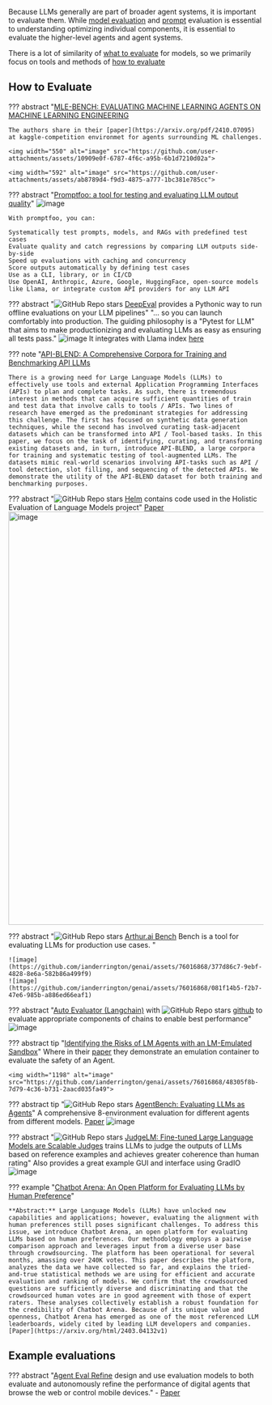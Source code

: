 Because LLMs generally are part of broader agent systems, it is important to evaluate them. While [model evaluation](../architectures/evaluating_and_comparing.md) and [prompt](#../prompting/index.md) evaluation is essential to understanding optimizing individual components, it is essential to evaluate the higher-level agents and agent systems. 

There is a lot of similarity of [what to evaluate](../architectures/evaluating_and_comparing.md#what-to-evaluate) for models, so we primarily focus on tools and methods of [how to evaluate](#how-to-evaluate) 

## **How to Evaluate**

??? abstract "[MLE-BENCH: EVALUATING MACHINE LEARNING AGENTS ON MACHINE LEARNING ENGINEERING](github.com/openai/mle-bench/)
    
    The authors share in their [paper](https://arxiv.org/pdf/2410.07095) at kaggle-competition environmet for agents surrounding ML challenges. 
    
    <img width="550" alt="image" src="https://github.com/user-attachments/assets/10909e0f-6787-4f6c-a95b-6b1d7210d02a">

    <img width="592" alt="image" src="https://github.com/user-attachments/assets/ab8789d4-f9d3-4875-a777-1bc381e785cc">

    

??? abstract "[Promptfoo: a tool for testing and evaluating LLM output quality](https://github.com/promptfoo/promptfoo)"
    ![image](https://github.com/ianderrington/genai/assets/76016868/c318311a-f65f-49a5-8636-e3f977d4a1f3)

    With promptfoo, you can:
    
    Systematically test prompts, models, and RAGs with predefined test cases
    Evaluate quality and catch regressions by comparing LLM outputs side-by-side
    Speed up evaluations with caching and concurrency
    Score outputs automatically by defining test cases
    Use as a CLI, library, or in CI/CD
    Use OpenAI, Anthropic, Azure, Google, HuggingFace, open-source models like Llama, or integrate custom API providers for any LLM API

??? abstract "![GitHub Repo stars](https://badgen.net/github/stars/mr-gpt/deepeval) [DeepEval](https://github.com/mr-gpt/deepeval) provides a Pythonic way to run offline evaluations on your LLM pipelines"
    "... so you can launch comfortably into production. The guiding philosophy is a "Pytest for LLM" that aims to make productionizing and evaluating LLMs as easy as ensuring all tests pass."
    ![image](https://github.com/mr-gpt/deepeval/blob/main/assets/synthetic-query-generation.png)
    It integrates with Llama index [here](https://docs.confident-ai.com/docs/integrations-llamaindex)

??? note "[API-BLEND: A Comprehensive Corpora for Training and Benchmarking API LLMs](https://arxiv.org/abs/2402.15491)

    There is a growing need for Large Language Models (LLMs) to effectively use tools and external Application Programming Interfaces (APIs) to plan and complete tasks. As such, there is tremendous interest in methods that can acquire sufficient quantities of train and test data that involve calls to tools / APIs. Two lines of research have emerged as the predominant strategies for addressing this challenge. The first has focused on synthetic data generation techniques, while the second has involved curating task-adjacent datasets which can be transformed into API / Tool-based tasks. In this paper, we focus on the task of identifying, curating, and transforming existing datasets and, in turn, introduce API-BLEND, a large corpora for training and systematic testing of tool-augmented LLMs. The datasets mimic real-world scenarios involving API-tasks such as API / tool detection, slot filling, and sequencing of the detected APIs. We demonstrate the utility of the API-BLEND dataset for both training and benchmarking purposes.


??? abstract "![GitHub Repo stars](https://badgen.net/github/stars/stanford-crfm/helm) [Helm](https://github.com/stanford-crfm/helm) contains code used in the Holistic Evaluation of Language Models project"
    [Paper](https://arxiv.org/pdf/2211.09110.pdf)
    <img width="817" alt="image" src="https://github.com/ianderrington/genai/assets/76016868/40b280b6-749e-49fd-8e72-3b51c38d06b9">

??? abstract "![GitHub Repo stars](https://badgen.net/github/stars/arthur-ai/bench) [Arthur.ai Bench](https://github.com/arthur-ai/bench) Bench is a tool for evaluating LLMs for production use cases. "

    ![image](https://github.com/ianderrington/genai/assets/76016868/377d86c7-9ebf-4828-8e6a-582b86a499f9)
    ![image](https://github.com/ianderrington/genai/assets/76016868/081f14b5-f2b7-47e6-985b-a886ed66eaf1)



??? abstract "[Auto Evaluator (Langchain)](https://autoevaluator.langchain.com/) with ![GitHub Repo stars](https://badgen.net/github/stars/rlancemartin/auto-evaluator) [github](https://github.com/rlancemartin/auto-evaluator) to evaluate appropriate components of chains to enable best performance"
    ![image](https://blog.langchain.dev/content/images/size/w1600/2023/04/auto-eval.png)


??? abstract tip "[Identifying the Risks of LM Agents with an LM-Emulated Sandbox](https://arxiv.org/pdf/2309.15817.pdf)"
    Where in their [paper](https://arxiv.org/pdf/2309.15817.pdf) they demonstrate an emulation container to evaluate the safety of an Agent.

    <img width="1198" alt="image" src="https://github.com/ianderrington/genai/assets/76016868/48305f8b-7d79-4c36-b731-2aacd035fa49">

??? abstract tip "![GitHub Repo stars](https://badgen.net/github/stars/THUDM/AgentBench) [AgentBench: Evaluating LLMs as Agents](https://github.com/THUDM/AgentBench)"
    A comprehensive 8-environment evaluation for different agents from different models.
    [Paper](https://arxiv.org/pdf/2308.03688.pdf)
    ![image](https://github.com/ianderrington/genai/assets/76016868/b6d3e2d8-7548-4336-b9ae-ced2844aa6ae)

??? abstract "![GitHub Repo stars](https://badgen.net/github/stars/baaivision/judgelm) [JudgeLM: Fine-tuned Large Language Models are Scalable Judges](https://github.com/baaivision/judgelm) trains LLMs to judge the outputs of LLMs based on reference examples and achieves greater coherence than human rating"
    Also provides a great example GUI and interface using GradIO
    ![image](https://github.com/ianderrington/genai/assets/76016868/4a3ca49f-39d0-453c-98f5-3498d743afa1)


??? example "[Chatbot Arena: An Open Platform for Evaluating LLMs by Human Preference](https://chat.lmsys.org/)"
    
    **Abstract:** Large Language Models (LLMs) have unlocked new capabilities and applications; however, evaluating the alignment with human preferences still poses significant challenges. To address this issue, we introduce Chatbot Arena, an open platform for evaluating LLMs based on human preferences. Our methodology employs a pairwise comparison approach and leverages input from a diverse user base through crowdsourcing. The platform has been operational for several months, amassing over 240K votes. This paper describes the platform, analyzes the data we have collected so far, and explains the tried-and-true statistical methods we are using for efficient and accurate evaluation and ranking of models. We confirm that the crowdsourced questions are sufficiently diverse and discriminating and that the crowdsourced human votes are in good agreement with those of expert raters. These analyses collectively establish a robust foundation for the credibility of Chatbot Arena. Because of its unique value and openness, Chatbot Arena has emerged as one of the most referenced LLM leaderboards, widely cited by leading LLM developers and companies.
    [Paper](https://arxiv.org/html/2403.04132v1)

## Example evaluations

??? abstract "[Agent Eval Refine](https://github.com/Berkeley-NLP/Agent-Eval-Refine) design and use evaluation models to both evaluate and autonomously refine the performance of digital agents that browse the web or control mobile devices."
    - [Paper](https://arxiv.org/pdf/2404.06474.pdf)
